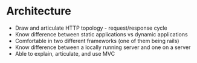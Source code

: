 # Architecture
* Draw and articulate HTTP topology - request/response cycle
* Know difference between static applications vs dynamic applications
* Comfortable in two different frameworks (one of them being rails)
* Know difference between a locally running server and one on a server
* Able to explain, articulate, and use MVC
